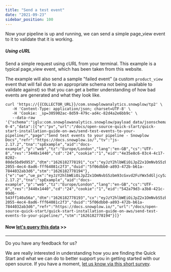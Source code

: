 ```yaml
---
title: "Send a test event"
date: "2021-09-23"
sidebar_position: 100
---
```


Now your pipeline is up and running, we can send a simple page_view event to it to validate that it is working.

##### Using cURL

Send a simple request using cURL from your terminal. This example is a typical page_view event, which has been taken from this website.

The example will also send a sample "failed event" (a custom `product_view` event that will fail due to an appropriate schema not being available to validate against) so that you can get a better understanding of how bad events are generated and what they look like.

```
curl 'https://{{COLLECTOR_URL}}/com.snowplowanalytics.snowplow/tp2' \
   -H 'Content-Type: application/json; charset=UTF-8' \
   -H 'Cookie: _sp=305902ac-8d59-479c-ad4c-82d4a2e6bb9c' \
   --data-raw '{"schema":"iglu:com.snowplowanalytics.snowplow/payload_data/jsonschema/1-0-4","data":[{"e":"pv","url":"/docs/open-source-quick-start/quick-start-installation-guide-on-aws/send-test-events-to-your-pipeline/","page":"Send test events to your pipeline - Snowplow Docs","refr":"https://docs.snowplow.io/","tv":"js-2.17.2","tna":"spExample","aid":"docs-example","p":"web","tz":"Europe/London","lang":"en-GB","cs":"UTF-8","res":"3440x1440","cd":"24","cookie":"1","eid":"4e35e8c6-03c4-4c17-8202-80de5bd9d953","dtm":"1626182778191","cx":"eyJzY2hlbWEiOiJpZ2x1OmNvbS5zbm93cGxvd2FuYWx5dGljcy5zbm93cGxvdy9jb250ZXh0cy9qc29uc2NoZW1hLzEtMC0wIiwiZGF0YSI6W3sic2NoZW1hIjoiaWdsdTpjb20uc25vd3Bsb3dhbmFseXRpY3Muc25vd3Bsb3cvd2ViX3BhZ2UvanNvbnNjaGVtYS8xLTAtMCIsImRhdGEiOnsiaWQiOiI0YTU2ZjQyNy05MTk2LTQyZDEtOWE0YS03ZjRlNzk2OTM3ZmEifX1dfQ","vp":"863x1299","ds":"848x5315","vid":"3","sid":"87c18fc8-2055-4ec4-8ad6-fff64081c2f3","duid":"5f06dbb0-a893-472b-b61a-7844032ab3d6","stm":"1626182778194"},{"e":"ue","ue_px":"eyJzY2hlbWEiOiJpZ2x1OmNvbS5zbm93cGxvd2FuYWx5dGljcy5zbm93cGxvdy91bnN0cnVjdF9ldmVudC9qc29uc2NoZW1hLzEtMC0wIiwiZGF0YSI6eyJzY2hlbWEiOiJpZ2x1OmNvbS5teV9jb21wYW55L3Byb2R1Y3Rfdmlldy9qc29uc2NoZW1hLzEtMC0wIiwiZGF0YSI6eyJpZCI6IjVOMFctUEwwVyIsImN1cnJlbnRfcHJpY2UiOjQ0Ljk5LCJkZXNjcmlwdGlvbiI6IlB1cnBsZSBTbm93cGxvdyBIb29kaWUifX19","tv":"js-2.17.2","tna":"spExample","aid":"docs-example","p":"web","tz":"Europe/London","lang":"en-GB","cs":"UTF-8","res":"3440x1440","cd":"24","cookie":"1","eid":"542a79d3-a3b8-421c-99d6-543ff140a56a","dtm":"1626182778193","cx":"eyJzY2hlbWEiOiJpZ2x1OmNvbS5zbm93cGxvd2FuYWx5dGljcy5zbm93cGxvdy9jb250ZXh0cy9qc29uc2NoZW1hLzEtMC0wIiwiZGF0YSI6W3sic2NoZW1hIjoiaWdsdTpjb20uc25vd3Bsb3dhbmFseXRpY3Muc25vd3Bsb3cvd2ViX3BhZ2UvanNvbnNjaGVtYS8xLTAtMCIsImRhdGEiOnsiaWQiOiI0YTU2ZjQyNy05MTk2LTQyZDEtOWE0YS03ZjRlNzk2OTM3ZmEifX1dfQ","vp":"863x1299","ds":"848x5315","vid":"3","sid":"87c18fc8-2055-4ec4-8ad6-fff64081c2f3","duid":"5f06dbb0-a893-472b-b61a-7844032ab3d6","refr":"https://docs.snowplow.io/","url":"/docs/open-source-quick-start/quick-start-installation-guide-on-aws/send-test-events-to-your-pipeline/","stm":"1626182778194"}]}'
```

#### Now [let's query this data](/docs/open-source-quick-start/quick-start-installation-guide-on-gcp/query-your-postgres-data/index.md) >>

---

Do you have any feedback for us?

We are really interested in understanding how you are finding the Quick Start and what we can do to better support you in getting started with our open source. If you have a moment, [let us know via this short survey](https://forms.gle/rKEqpFxwTfLjhQzR6).
